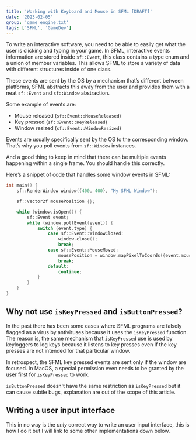 ```yaml
---
title: 'Working with Keyboard and Mouse in SFML [DRAFT]'
date: '2023-02-05'
group: 'game_engine.txt'
tags: ['SFML', 'GameDev']
---
```


To write an interactive software, you need to be able to easily get what the user is clicking and typing in your game. In SFML, interactive events information are stored inside `sf::Event`, this class contains a type enum and a union of member variables. This allows SFML to store a variety of data with different structures inside of one class.

These events are sent by the OS by a mechanism that’s different between platforms, SFML abstracts this away from the user and provides them with a neat `sf::Event` and `sf::Window` abstraction.

Some example of events are:

- Mouse released (`sf::Event::MouseReleased`)
- Key pressed (`sf::Event::KeyReleased`)
- Window resized (`sf::Event::WindowResized`)

Events are usually specifically sent by the OS to the corresponding window. That’s why you poll events from `sf::Window` instances.

And a good thing to keep in mind that there can be multiple events happening within a single frame. You should handle this correctly.

Here’s a snippet of code that handles some window events in SFML:

```cpp
int main() {
	sf::RenderWindow window({400, 400}, "My SFML Window");

	sf::Vector2f mousePosition {};

	while (window.isOpen()) {
		sf::Event event;
		while (window.pollEvent(event)) {
			switch (event.type) {
				case sf::Event::WindowClosed:
					window.close();
					break;
				case sf::Event::MouseMoved:
					mousePosition = window.mapPixelToCoords({event.mouseMove.x, event.mouseMove.y});
					break;
				default:
					continue;
			}
		}
	}
}
```

## Why not use `isKeyPressed` and `isButtonPressed`?

In the past there has been some cases where SFML programs are falsely flagged as a virus by antiviruses because it uses the `isKeyPressed` function. The reason is, the same mechanism that `isKeyPressed` use is used by keyloggers to log keys because it listens to key presses even if the key presses are not intended for that particular window.

In retrospect, the SFML key pressed events are sent only if the window are focused. In MacOS, a special permission even needs to be granted by the user first for `isKeyPressed` to work.

`isButtonPressed` doesn't have the same restriction as `isKeyPressed` but it can cause subtle bugs, explanation are out of the scope of this article.

## Writing a user input interface

This in no way is the *only* correct way to write an user input interface, this is how I do it but I will link to some other implementations down below.
